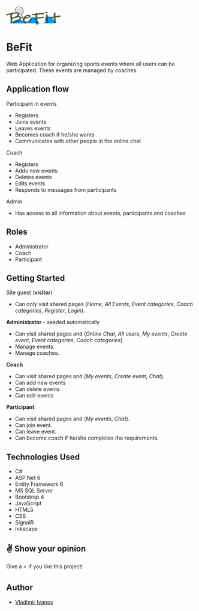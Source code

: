 <img src="https://github.com/VladiCI04/BeFit/blob/master/BeFit/wwwroot/befit-logo.png?raw=true" width="150" height="50px" alt="BeFit">

# BeFit
Web Application for organizing sports events where all users can be participated. These events are managed by coaches.


## Application flow

Participant in events
* Registers
* Joins events
* Leaves events
* Becomes coach if he/she wants
* Communicates with other people in the online chat

Coach
* Registers
* Adds new events
* Deletes events
* Edits events
* Responds to messages from participants

Admin
* Has access to all information about events, participants and coaches

## Roles

* Administrator
* Coach
* Participant

## Getting Started

Site guest (**visitor**) 
* Can only visit shared pages (*Home*, *All Events*, *Event categories*, *Coach categories*, *Register*, *Login*).

**Administrator** - seeded automatically
* Can visit shared pages and (*Online Chat*, *All users*, *My events*, *Create event*, *Event categories*, *Coach categories*)
* Manage events.
* Manage coaches.

**Coach**
* Can visit shared pages and (*My events*, *Create event*, *Chat*).
* Can add new events
* Can delete events
* Can edit events

**Participant**
* Can visit shared pages and (*My events*, *Chat*).
* Can join event.
* Can leave event.
* Can become coach if he/she completes the requirements.

## Technologies Used

* C#
* ASP.Net 6
* Entity Framework 6
* MS SQL Server
* Bootstrap 4
* JavaScript
* HTML5
* CSS
* SignalR
* Inkscape

## :v: Show your opinion

Give a :star: if you like this project!

## Author

- [Vladimir Ivanov](https://github.com/VladiCI04)